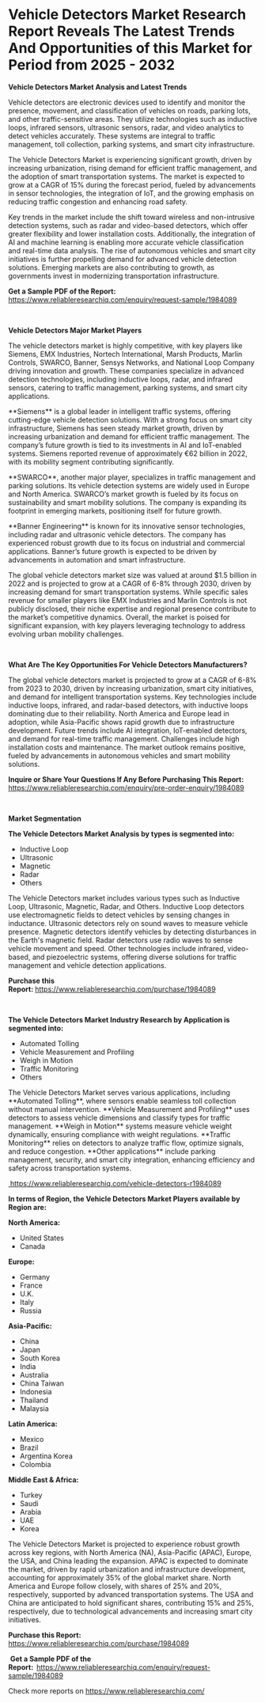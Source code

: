 <p><h1>Vehicle Detectors Market Research Report Reveals The Latest Trends And Opportunities of this Market for Period from 2025 - 2032</h1></p><p><strong>Vehicle Detectors Market Analysis and Latest Trends</strong></p>
<p><p>Vehicle detectors are electronic devices used to identify and monitor the presence, movement, and classification of vehicles on roads, parking lots, and other traffic-sensitive areas. They utilize technologies such as inductive loops, infrared sensors, ultrasonic sensors, radar, and video analytics to detect vehicles accurately. These systems are integral to traffic management, toll collection, parking systems, and smart city infrastructure.</p><p>The Vehicle Detectors Market is experiencing significant growth, driven by increasing urbanization, rising demand for efficient traffic management, and the adoption of smart transportation systems. The market is expected to grow at a CAGR of 15% during the forecast period, fueled by advancements in sensor technologies, the integration of IoT, and the growing emphasis on reducing traffic congestion and enhancing road safety.</p><p>Key trends in the market include the shift toward wireless and non-intrusive detection systems, such as radar and video-based detectors, which offer greater flexibility and lower installation costs. Additionally, the integration of AI and machine learning is enabling more accurate vehicle classification and real-time data analysis. The rise of autonomous vehicles and smart city initiatives is further propelling demand for advanced vehicle detection solutions. Emerging markets are also contributing to growth, as governments invest in modernizing transportation infrastructure.</p></p>
<p><strong>Get a Sample PDF of the Report:&nbsp;</strong> <a href="https://www.reliableresearchiq.com/enquiry/request-sample/1984089?utm_campaign=1996&utm_medium=2&utm_source=Github&utm_content=ia&utm_term=21012025&utm_id=vehicle-detectors">https://www.reliableresearchiq.com/enquiry/request-sample/1984089</a></p>
<p>&nbsp;</p>
<p><strong>Vehicle Detectors Major Market Players</strong></p>
<p><p>The vehicle detectors market is highly competitive, with key players like Siemens, EMX Industries, Nortech International, Marsh Products, Marlin Controls, SWARCO, Banner, Sensys Networks, and National Loop Company driving innovation and growth. These companies specialize in advanced detection technologies, including inductive loops, radar, and infrared sensors, catering to traffic management, parking systems, and smart city applications.</p><p>**Siemens** is a global leader in intelligent traffic systems, offering cutting-edge vehicle detection solutions. With a strong focus on smart city infrastructure, Siemens has seen steady market growth, driven by increasing urbanization and demand for efficient traffic management. The company’s future growth is tied to its investments in AI and IoT-enabled systems. Siemens reported revenue of approximately €62 billion in 2022, with its mobility segment contributing significantly.</p><p>**SWARCO**, another major player, specializes in traffic management and parking solutions. Its vehicle detection systems are widely used in Europe and North America. SWARCO’s market growth is fueled by its focus on sustainability and smart mobility solutions. The company is expanding its footprint in emerging markets, positioning itself for future growth.</p><p>**Banner Engineering** is known for its innovative sensor technologies, including radar and ultrasonic vehicle detectors. The company has experienced robust growth due to its focus on industrial and commercial applications. Banner’s future growth is expected to be driven by advancements in automation and smart infrastructure.</p><p>The global vehicle detectors market size was valued at around $1.5 billion in 2022 and is projected to grow at a CAGR of 6-8% through 2030, driven by increasing demand for smart transportation systems. While specific sales revenue for smaller players like EMX Industries and Marlin Controls is not publicly disclosed, their niche expertise and regional presence contribute to the market’s competitive dynamics. Overall, the market is poised for significant expansion, with key players leveraging technology to address evolving urban mobility challenges.</p></p>
<p>&nbsp;</p>
<p><strong>What Are The Key Opportunities For Vehicle Detectors Manufacturers?</strong></p>
<p><p>The global vehicle detectors market is projected to grow at a CAGR of 6-8% from 2023 to 2030, driven by increasing urbanization, smart city initiatives, and demand for intelligent transportation systems. Key technologies include inductive loops, infrared, and radar-based detectors, with inductive loops dominating due to their reliability. North America and Europe lead in adoption, while Asia-Pacific shows rapid growth due to infrastructure development. Future trends include AI integration, IoT-enabled detectors, and demand for real-time traffic management. Challenges include high installation costs and maintenance. The market outlook remains positive, fueled by advancements in autonomous vehicles and smart mobility solutions.</p></p>
<p><strong>Inquire or Share Your Questions If Any Before Purchasing This Report:</strong> <a href="https://www.reliableresearchiq.com/enquiry/pre-order-enquiry/1984089?utm_campaign=1996&utm_medium=2&utm_source=Github&utm_content=ia&utm_term=21012025&utm_id=vehicle-detectors">https://www.reliableresearchiq.com/enquiry/pre-order-enquiry/1984089</a></p>
<p>&nbsp;</p>
<p><strong>Market Segmentation</strong></p>
<p><strong>The Vehicle Detectors Market Analysis by types is segmented into:</strong></p>
<p><ul><li>Inductive Loop</li><li>Ultrasonic</li><li>Magnetic</li><li>Radar</li><li>Others</li></ul></p>
<p><p>The Vehicle Detectors market includes various types such as Inductive Loop, Ultrasonic, Magnetic, Radar, and Others. Inductive Loop detectors use electromagnetic fields to detect vehicles by sensing changes in inductance. Ultrasonic detectors rely on sound waves to measure vehicle presence. Magnetic detectors identify vehicles by detecting disturbances in the Earth's magnetic field. Radar detectors use radio waves to sense vehicle movement and speed. Other technologies include infrared, video-based, and piezoelectric systems, offering diverse solutions for traffic management and vehicle detection applications.</p></p>
<p><strong>Purchase this Report:&nbsp;</strong><a href="https://www.reliableresearchiq.com/purchase/1984089?utm_campaign=1996&utm_medium=2&utm_source=Github&utm_content=ia&utm_term=21012025&utm_id=vehicle-detectors">https://www.reliableresearchiq.com/purchase/1984089</a></p>
<p>&nbsp;</p>
<p><strong>The Vehicle Detectors Market Industry Research by Application is segmented into:</strong></p>
<p><ul><li>Automated Tolling</li><li>Vehicle Measurement and Profiling</li><li>Weigh in Motion</li><li>Traffic Monitoring</li><li>Others</li></ul></p>
<p><p>The Vehicle Detectors Market serves various applications, including **Automated Tolling**, where sensors enable seamless toll collection without manual intervention. **Vehicle Measurement and Profiling** uses detectors to assess vehicle dimensions and classify types for traffic management. **Weigh in Motion** systems measure vehicle weight dynamically, ensuring compliance with weight regulations. **Traffic Monitoring** relies on detectors to analyze traffic flow, optimize signals, and reduce congestion. **Other applications** include parking management, security, and smart city integration, enhancing efficiency and safety across transportation systems.</p></p>
<p><a href="https://www.reliableresearchiq.com/vehicle-detectors-r1984089?utm_campaign=1996&utm_medium=2&utm_source=Github&utm_content=ia&utm_term=21012025&utm_id=vehicle-detectors">&nbsp;https://www.reliableresearchiq.com/vehicle-detectors-r1984089</a></p>
<p><strong>In terms of Region, the Vehicle Detectors Market Players available by Region are:</strong></p>
<p>
    <p> <strong> North America: </strong>
        <ul>
            <li>United States</li>
            <li>Canada</li>
        </ul>
        </p> 
    <p> <strong> Europe: </strong>
        <ul>
            <li>Germany</li>
            <li>France</li>
            <li>U.K.</li>
            <li>Italy</li>
            <li>Russia</li>
        </ul>
        </p> 
    <p> <strong> Asia-Pacific: </strong>
        <ul>
            <li>China</li>
            <li>Japan</li>
            <li>South Korea</li>
            <li>India</li>
            <li>Australia</li>
            <li>China Taiwan</li>
            <li>Indonesia</li>
            <li>Thailand</li>
            <li>Malaysia</li>
        </ul>
        </p> 
    <p> <strong> Latin America: </strong>
        <ul>
            <li>Mexico</li>
            <li>Brazil</li>
            <li>Argentina Korea</li>
            <li>Colombia</li>
        </ul>
        </p> 
    <p> <strong> Middle East & Africa: </strong>
        <ul>
            <li>Turkey</li>
            <li>Saudi</li>
            <li>Arabia</li>
            <li>UAE</li>
            <li>Korea</li>
        </ul>
    </p>
    </p>
<p><p>The Vehicle Detectors Market is projected to experience robust growth across key regions, with North America (NA), Asia-Pacific (APAC), Europe, the USA, and China leading the expansion. APAC is expected to dominate the market, driven by rapid urbanization and infrastructure development, accounting for approximately 35% of the global market share. North America and Europe follow closely, with shares of 25% and 20%, respectively, supported by advanced transportation systems. The USA and China are anticipated to hold significant shares, contributing 15% and 25%, respectively, due to technological advancements and increasing smart city initiatives.</p></p>
<p><strong>Purchase this Report: </strong><a href="https://www.reliableresearchiq.com/purchase/1984089?utm_campaign=1996&utm_medium=2&utm_source=Github&utm_content=ia&utm_term=21012025&utm_id=vehicle-detectors">https://www.reliableresearchiq.com/purchase/1984089</a></p>
<p>&nbsp;<strong>Get a Sample PDF of the Report:&nbsp;&nbsp;</strong><a href="https://www.reliableresearchiq.com/enquiry/request-sample/1984089?utm_campaign=1996&utm_medium=2&utm_source=Github&utm_content=ia&utm_term=21012025&utm_id=vehicle-detectors">https://www.reliableresearchiq.com/enquiry/request-sample/1984089</a></p>
<p><strong></strong></p>
<p>Check more reports on <a href="https://www.reliableresearchiq.com/?utm_campaign=1996&utm_medium=2&utm_source=Github&utm_content=ia&utm_term=21012025&utm_id=vehicle-detectors">https://www.reliableresearchiq.com/</a></p>